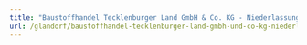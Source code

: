 ```yaml
---
title: "Baustoffhandel Tecklenburger Land GmbH & Co. KG - Niederlassung Glandorf"
url: /glandorf/baustoffhandel-tecklenburger-land-gmbh-und-co-kg-niederlassung-glandorf/
---
```

